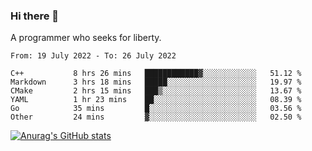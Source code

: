 ### Hi there 👋

<!--
**shejialuo/shejialuo** is a ✨ _special_ ✨ repository because its `README.md` (this file) appears on your GitHub profile.

Here are some ideas to get you started:

- 🔭 I’m currently working on ...
- 🌱 I’m currently learning ...
- 👯 I’m looking to collaborate on ...
- 🤔 I’m looking for help with ...
- 💬 Ask me about ...
- 📫 How to reach me: ...
- 😄 Pronouns: ...
- ⚡ Fun fact: ...
-->

A programmer who seeks for liberty.

<!--START_SECTION:waka-->

```text
From: 19 July 2022 - To: 26 July 2022

C++           8 hrs 26 mins   ████████████▓░░░░░░░░░░░░   51.12 %
Markdown      3 hrs 18 mins   █████░░░░░░░░░░░░░░░░░░░░   19.97 %
CMake         2 hrs 15 mins   ███▒░░░░░░░░░░░░░░░░░░░░░   13.67 %
YAML          1 hr 23 mins    ██░░░░░░░░░░░░░░░░░░░░░░░   08.39 %
Go            35 mins         █░░░░░░░░░░░░░░░░░░░░░░░░   03.56 %
Other         24 mins         ▓░░░░░░░░░░░░░░░░░░░░░░░░   02.50 %
```

<!--END_SECTION:waka-->

[![Anurag's GitHub stats](https://github-readme-stats.vercel.app/api?username=shejialuo&show_icons=true&theme=dracula)](https://github.com/anuraghazra/github-readme-stats)
